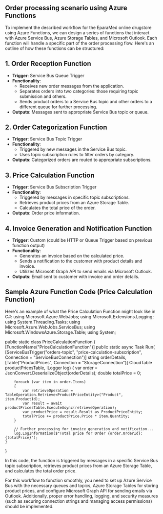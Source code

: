 ## Order processing scenario using Azure Functions
To implement the described workflow for the EparaMed online drugstore using Azure Functions, we can design a series of functions that interact with Azure Service Bus, Azure Storage Tables, and Microsoft Outlook. Each function will handle a specific part of the order processing flow. Here's an outline of how these functions can be structured:
## 1. Order Reception Function

-   **Trigger**: Service Bus Queue Trigger
-   **Functionality**:
    -   Receives new order messages from the application.
    -   Separates orders into two categories: those requiring topic submission and others.
    -   Sends product orders to a Service Bus topic and other orders to a different queue for further processing.
-   **Outputs**: Messages sent to appropriate Service Bus topic or queue. 


## 2. Order Categorization Function

-   **Trigger**: Service Bus Topic Trigger
-   **Functionality**:
    -   Triggered by new messages in the Service Bus topic.
    -   Uses topic subscription rules to filter orders by category.
-   **Outputs**: Categorized orders are routed to appropriate subscriptions.

## 3. Price Calculation Function

-   **Trigger**: Service Bus Subscription Trigger
-   **Functionality**:
    -   Triggered by messages in specific topic subscriptions.
    -   Retrieves product prices from an Azure Storage Table.
    -   Calculates the total price of the order.
-   **Outputs**: Order price information.

## 4. Invoice Generation and Notification Function

-   **Trigger**: Custom (could be HTTP or Queue Trigger based on previous function output)
-   **Functionality**:
    -   Generates an invoice based on the calculated price.
    -   Sends a notification to the customer with product details and invoice.
    -   Utilizes Microsoft Graph API to send emails via Microsoft Outlook.
-   **Outputs**: Email sent to customer with invoice and order details.

## Sample Azure Function Code (Price Calculation Function)

Here's an example of what the Price Calculation Function might look like in C#:
using Microsoft.Azure.WebJobs;
using Microsoft.Extensions.Logging;
using System.Threading.Tasks;
using Microsoft.Azure.WebJobs.ServiceBus;
using Microsoft.WindowsAzure.Storage.Table;
using System;

public static class PriceCalculationFunction
{
    [FunctionName("PriceCalculationFunction")]
    public static async Task Run(
        [ServiceBusTrigger("orders-topic", "price-calculation-subscription", Connection = "ServiceBusConnection")] string orderDetails,
        [Table("ProductPrices", Connection = "StorageConnection")] CloudTable productPricesTable,
        ILogger log)
    {
        var order = JsonConvert.DeserializeObject<Order>(orderDetails);
        double totalPrice = 0;

        foreach (var item in order.Items)
        {
            var retrieveOperation = TableOperation.Retrieve<ProductPriceEntity>("Product", item.ProductId);
            var result = await productPricesTable.ExecuteAsync(retrieveOperation);
            var productPrice = result.Result as ProductPriceEntity;
            totalPrice += productPrice.Price * item.Quantity;
        }

        // Further processing for invoice generation and notification...
        log.LogInformation($"Total price for Order {order.OrderId}: {totalPrice}");
    }
}

In this code, the function is triggered by messages in a specific Service Bus topic subscription, retrieves product prices from an Azure Storage Table, and calculates the total order price.

For this workflow to function smoothly, you need to set up Azure Service Bus with the necessary queues and topics, Azure Storage Tables for storing product prices, and configure Microsoft Graph API for sending emails via Outlook. Additionally, proper error handling, logging, and security measures (such as securing connection strings and managing access permissions) should be implemented.

